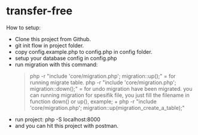 # transfer-free

How to setup:
- Clone this project from Github.
- git init flow in project folder.
- copy config.example.php to config.php in config folder.
- setup your database config in config.php
- run  migration with this command:
    > php -r "include 'core/migration.php'; migration::up();" = for running migrate table.
    > php -r "include 'core/migration.php'; migration::down();" = for undo migration have been migrated.
    > you can running migration for spesifik file, you just fill the filename in function down() or up(), example;
        +  php -r "include 'core/migration.php'; migration::up(migration_create_a_table);"
- run project: php -S localhost:8000
- and you can hit this project with postman.